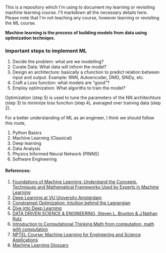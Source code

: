 This is a repository which I'm using to document my learning or revisiting machine learning course. I'll markdown all the necessary details here. Please note that I'm not teaching any course, however learning or revisiting the ML course.

__Machine learning is the process of building models from data using optimization techniqes.__

### Important steps to implement ML 

1. Decide the problem: what are we modelling?
2. Curate Data: What data will inform the model?
3. Design an architecture: basically a cfunction to predict relation between input and output. Example: RNN, Autoencoder, DMD, SINDy, etc.
4. Craft a Loss function: what models are "good"?
5. Employ optimization: What algoriths to train the model?

Optimization (step 5) is used to tune the parameters of the NN architechture (step 3) to minimize loss funciton (step 4), averaged over training data (step 2).

For a better understanding of ML as an engineer, I think we should follow this route,
1. Python Basics
2. Machine Learning (Classical)
3. Deep learning
4. Data Analysis
5. Physics Informed Neural Network (PINNS)
6. Software Engineering

#### References:
1. [Foundations of Machine Learning: Understand the Concepts, Techniques and Mathematical Frameworks Used by Experts in Machine Learning](https://bloomberg.github.io/foml/#about)
2. [Deep Learning at VU University Amsterdam](https://dlvu.github.io/)
3. [Constrained Optimization: Intuition behind the Lagrangian](https://www.youtube.com/watch?v=GR4ff0dTLTw)
4. [Dive into Deep Learning](https://d2l.ai/index.html)
5. [DATA DRIVEN SCIENCE & ENGINEERING, Steven L. Brunton & J.Nathan Kutz](https://databookuw.com/)
6. [Introduction to Computational Thinking Math from computation, math with computation](https://computationalthinking.mit.edu/Spring21/syllabus/)
7. [NPTEL Course: Machine Learning for Engineering and Science Applications](https://www.youtube.com/watch?v=_M-nDb0MIa4&list=PLyqSpQzTE6M-SISTunGRBRiZk7opYBf_K&index=1)
8. [Machine Learning Glossary](https://ml-cheatsheet.readthedocs.io/en/latest/index.html)
